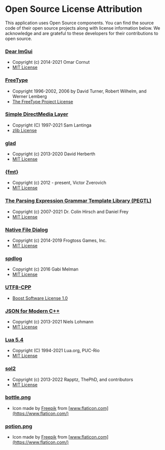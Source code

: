 # Open Source License Attribution

This application uses Open Source components. You can find the source
code of their open source projects along with license information below.
We acknowledge and are grateful to these developers for their contributions
to open source.

### [Dear ImGui](https://github.com/ocornut/imgui)
- Copyright (c) 2014-2021 Omar Cornut
- [MIT License](https://github.com/ocornut/imgui/blob/master/LICENSE.txt)

### [FreeType](https://github.com/freetype/freetype)
-  Copyright 1996-2002, 2006 by David Turner, Robert Wilhelm, and Werner Lemberg
- [The FreeType Project License](https://github.com/freetype/freetype/blob/master/LICENSE.TXT)

### [Simple DirectMedia Layer](https://github.com/libsdl-org/SDL)
- Copyright (C) 1997-2021 Sam Lantinga
- [zlib License](https://github.com/libsdl-org/SDL/blob/main/LICENSE.txt)

### [glad](https://github.com/Dav1dde/glad)
- Copyright (c) 2013-2020 David Herberth
- [MIT License](https://github.com/Dav1dde/glad/blob/master/LICENSE)

### [{fmt}](https://github.com/fmtlib/fmt)
- Copyright (c) 2012 - present, Victor Zverovich
- [MIT License](https://github.com/fmtlib/fmt/blob/master/LICENSE.rst)

### [The Parsing Expression Grammar Template Library (PEGTL)](https://github.com/taocpp/PEGTL)
- Copyright (c) 2007-2021 Dr. Colin Hirsch and Daniel Frey
- [MIT License](https://github.com/taocpp/PEGTL/blob/master/LICENSE)

### [Native File Dialog](https://github.com/mlabbe/nativefiledialog)
- Copyright (c) 2014-2019 Frogtoss Games, Inc.
- [MIT License](https://github.com/mlabbe/nativefiledialog/blob/master/LICENSE)

### [spdlog](https://github.com/gabime/spdlog)
- Copyright (c) 2016 Gabi Melman
- [MIT License](https://github.com/gabime/spdlog/blob/v1.x/LICENSE)

### [UTF8-CPP](https://github.com/nemtrif/utfcpp)
- [Boost Software License 1.0](https://github.com/nemtrif/utfcpp/blob/master/LICENSE)

### [JSON for Modern C++](https://github.com/nlohmann/json)
- Copyright (c) 2013-2021 Niels Lohmann
- [MIT License](https://github.com/nlohmann/json/blob/develop/LICENSE.MIT)

### [Lua 5.4](https://www.lua.org/)
- Copyright (C) 1994-2021 Lua.org, PUC-Rio
- [MIT License](https://www.lua.org/license.html)

### [sol2](https://github.com/ThePhD/sol2)
- Copyright (c) 2013-2022 Rapptz, ThePhD, and contributors
- [MIT License](https://github.com/ThePhD/sol2/blob/develop/LICENSE)

### [bottle.png](https://www.flaticon.com/free-icon/bottle_867876)
- Icon made by [Freepik](https://www.freepik.com) from [www.flaticon.com](https://www.flaticon.com/)

### [potion.png](https://www.flaticon.com/free-icon/potion_1205587)
- Icon made by [Freepik](https://www.freepik.com) from [www.flaticon.com](https://www.flaticon.com/)
